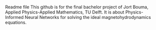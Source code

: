 Readme file
This github is for the final bachelor project of Jort Bouma,
Applied Physics-Applied Mathematics, TU Delft.
It is about Physics-Informed Neural Networks for solving the ideal
magnetohydrodynamics equations.
